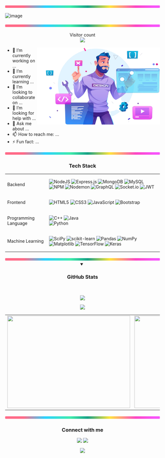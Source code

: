 
<img src="https://github.com/Roshankrshah/Assets/blob/b45a5b750d3833b48fb5623ea078f1845f382c7d/lineBar.png" width="100%" height="8px"/>

![image](https://github.com/Roshankrshah/Roshankrshah/assets/91787844/8cfa4001-c0e8-404d-bf97-1828df448a64)
<!--
#### Hi there 👋
Myself **Roshan Kumar Shah**
-->
<img src="https://github.com/Roshankrshah/Assets/blob/b45a5b750d3833b48fb5623ea078f1845f382c7d/lineBar.png" width="100%" height="8px"/>

<p align="center"> 
  Visitor count<br>
  <img src="https://profile-counter.glitch.me/roshankrshah/count.svg" />
</p>
<img align="right" alt="GIF" src="https://github.com/Roshankrshah/Assets/blob/b45a5b750d3833b48fb5623ea078f1845f382c7d/web-development-programmer-engineering-coding-website-augmented-reality-interface-screens-developer-project-engineer-programming-software-application-design-cartoon-illustration_107791-3863-removebg-p.png" width="400px" height="250" />

- 🔭 I’m currently working on ...
- 🌱 I’m currently learning ...
- 👯 I’m looking to collaborate on ...
- 🤔 I’m looking for help with ...
- 💬 Ask me about ...
- 📫 How to reach me: ...
- ⚡ Fun fact: ...
  <br>

<img src="https://github.com/Roshankrshah/Assets/blob/b45a5b750d3833b48fb5623ea078f1845f382c7d/lineBar.png" width="100%" height="8px"/>

<h3 align="center"> Tech Stack <br></h3>

<table>
  <tr>
    <td>Backend</td>
    <td> 
      
  ![NodeJS](https://img.shields.io/badge/node.js-6DA55F?style=for-the-badge&logo=node.js&logoColor=white) 
  ![Express.js](https://img.shields.io/badge/express.js-%23404d59.svg?style=for-the-badge&logo=express&logoColor=%2361DAFB)
  ![MongoDB](https://img.shields.io/badge/MongoDB-%234ea94b.svg?style=for-the-badge&logo=mongodb&logoColor=white) 
  ![MySQL](https://img.shields.io/badge/mysql-%2300f.svg?style=for-the-badge&logo=mysql&logoColor=white)
  ![NPM](https://img.shields.io/badge/NPM-%23CB3837.svg?style=for-the-badge&logo=npm&logoColor=white)
  ![Nodemon](https://img.shields.io/badge/NODEMON-%23323330.svg?style=for-the-badge&logo=nodemon&logoColor=%BBDEAD) 
  ![GraphQL](https://img.shields.io/badge/-GraphQL-E10098?style=for-the-badge&logo=graphql&logoColor=white)
  ![Socket.io](https://img.shields.io/badge/Socket.io-black?style=for-the-badge&logo=socket.io&badgeColor=010101)
  ![JWT](https://img.shields.io/badge/JWT-black?style=for-the-badge&logo=JSON%20web%20tokens)
    </td>
  </tr>
  <tr>
    <td>
      Frontend
    </td>
    <td>
      
  ![HTML5](https://img.shields.io/badge/html5-%23E34F26.svg?style=for-the-badge&logo=html5&logoColor=white)
  ![CSS3](https://img.shields.io/badge/css3-%231572B6.svg?style=for-the-badge&logo=css3&logoColor=white)
  ![JavaScript](https://img.shields.io/badge/javascript-%23323330.svg?style=for-the-badge&logo=javascript&logoColor=%23F7DF1E)
  ![Bootstrap](https://img.shields.io/badge/bootstrap-%238511FA.svg?style=for-the-badge&logo=bootstrap&logoColor=white)
    </td>
  </tr>
  <tr>
    <td>
      Programming Language
    </td>
    <td>
    
  ![C++](https://img.shields.io/badge/c++-%2300599C.svg?style=for-the-badge&logo=c%2B%2B&logoColor=white)
  ![Java](https://img.shields.io/badge/java-%23ED8B00.svg?style=for-the-badge&logo=openjdk&logoColor=white)  
  ![Python](https://img.shields.io/badge/python-3670A0?style=for-the-badge&logo=python&logoColor=ffdd54) 
    </td>
  </tr>
  <tr>
    <td>
      Machine Learning
    </td>
    <td>

  ![SciPy](https://img.shields.io/badge/SciPy-%230C55A5.svg?style=for-the-badge&logo=scipy&logoColor=%white)
  ![scikit-learn](https://img.shields.io/badge/scikit--learn-%23F7931E.svg?style=for-the-badge&logo=scikit-learn&logoColor=white)
  ![Pandas](https://img.shields.io/badge/pandas-%23150458.svg?style=for-the-badge&logo=pandas&logoColor=white)
  ![NumPy](https://img.shields.io/badge/numpy-%23013243.svg?style=for-the-badge&logo=numpy&logoColor=white)
  ![Matplotlib](https://img.shields.io/badge/Matplotlib-%23ffffff.svg?style=for-the-badge&logo=Matplotlib&logoColor=black)
  ![TensorFlow](https://img.shields.io/badge/TensorFlow-%23FF6F00.svg?style=for-the-badge&logo=TensorFlow&logoColor=white)
  ![Keras](https://img.shields.io/badge/Keras-%23D00000.svg?style=for-the-badge&logo=Keras&logoColor=white)
    </td>
  </tr>
</table>

<img src="https://github.com/Roshankrshah/Assets/blob/b45a5b750d3833b48fb5623ea078f1845f382c7d/lineBar.png" width="100%" height="8px"/>

<details open>
 <summary align="center"><b><h3>GitHub Stats</h3></b></summary><br/>
 <p align="center">
  <img align="center" src="http://github-readme-streak-stats.herokuapp.com?user=Roshankrshah&theme=transparent" />
 </p> 
 <p align="center">
   <img width="800" src="https://github-readme-activity-graph.vercel.app/graph?username=roshankrshah&bg_color=000000&color=2074e3&line=2074e3&point=f0fcff&area=true&hide_border=false" />
 </p>
 <table align="center" style= "border-collapse: collapse; border:none;">
  <tr>
   <td style="border: none;">
    <img src="https://github-readme-stats.vercel.app/api/top-langs/?username=roshankrshah&size_weight=0.5&count_weight=0.5&theme=transparent" width="400px" height="300px"/>
   </td>
   <td style="border: none;">
    <img src="https://github-readme-stats.vercel.app/api?username=roshankrshah&show_icons=true&line_height=20&theme=transparent" width="400px" height="300px"/>
   </td>
  </tr>
 </table>
</details>

<img src="https://github.com/Roshankrshah/Assets/blob/b45a5b750d3833b48fb5623ea078f1845f382c7d/lineBar.png" width="100%" height="8px"/>

<h3 align="center"> Connect with me <br></h3>

<p align="center">
  <a href="https://www.linkedin.com/in/roshan-kumar-shah-838b63214"><img src="https://img.icons8.com/fluent/48/000000/linkedin.png" width="50px"/></a>
  <a href="https://twitter.com/Roshankrshah2"><img src="https://img.icons8.com/fluent/48/000000/twitter.png" width="50px"/></a> 
</p>

<p align="center" width="100%">
  <img src="https://capsule-render.vercel.app/api?type=waving&color=gradient&height=150&width=100%&section=footer&text=Have%20a%20Nice%20Day"/>
</p>
